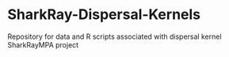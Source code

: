 # SharkRay-Dispersal-Kernels
Repository for data and R scripts associated with dispersal kernel SharkRayMPA project
